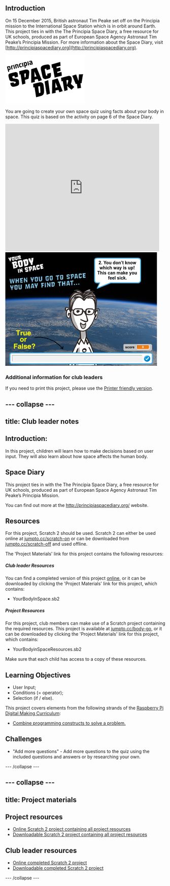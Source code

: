 ## Introduction

On 15 December 2015, British astronaut Tim Peake set off on the Principia mission to the International Space Station which is in orbit around Earth. This project ties in with the The Principia Space Diary, a free resource for UK schools, produced as part of European Space Agency Astronaut Tim Peake’s Principia Mission. For more information about the Space Diary, visit [http://principiaspacediary.org](http://principiaspacediary.org).

![Space Diary](images/space-diary.png)

You are going to create your own space quiz using facts about your body in space. This quiz is based on the activity on page 6 of the Space Diary. 

<div class="scratch-preview">
  <iframe allowtransparency="true" width="485" height="402" src="https://scratch.mit.edu/projects/embed/135911076/?autostart=false" frameborder="0"></iframe>
  <img src="images/space-body-final.png">
</div>

### Additional information for club leaders

If you need to print this project, please use the [Printer friendly version](https://projects.raspberrypi.org/en/projects/space-body-quiz/print).


--- collapse ---
---
title: Club leader notes
---


## Introduction:
In this project, children will learn how to make decisions based on user input. They will also learn about how space affects the human body. 

## Space Diary
This project ties in with the The Principia Space Diary, a free resource for UK schools, produced as part of European Space Agency Astronaut Tim Peake’s Principia Mission.

You can find out more at the <a href="http://principiaspacediary.org/" target="_blank">http://principiaspacediary.org/</a> website. 

## Resources
For this project, Scratch 2 should be used. Scratch 2 can either be used online at [jumpto.cc/scratch-on](http://jumpto.cc/scratch-on) or can be downloaded from [jumpto.cc/scratch-off](http://jumpto.cc/scratch-off) and used offline.

The 'Project Materials' link for this project contains the following resources:

##### Club leader Resources

You can find a completed version of this project <a href="http://scratch.mit.edu/projects/135911076/#editor">online</a>, or it can be downloaded by clicking the 'Project Materials' link for this project, which contains:

+ YourBodyInSpace.sb2

##### Project Resources

For this project, club members can make use of a Scratch project containing the required resources. This project is available at [jumpto.cc/body-go](http://jumpto.cc/body-go), or it can be downloaded by clicking the 'Project Materials' link for this project, which contains:

+ YourBodyinSpaceResources.sb2

Make sure that each child has access to a copy of these resources.

## Learning Objectives
+ User Input;
+ Conditions (= operator);
+ Selection (if / else).

This project covers elements from the following strands of the [Raspberry Pi Digital Making Curriculum](http://rpf.io/curriculum):

+ [Combine programming constructs to solve a problem.](https://www.raspberrypi.org/curriculum/programming/builder)

## Challenges
+ "Add more questions" - Add more questions to the quiz using the included questions and answers or by researching your own.



--- /collapse ---


--- collapse ---
---
title: Project materials
---
## Project resources
* [Online Scratch 2 project containing all project resources](http://jumpto.cc/body-go)
* [Downloadable Scratch 2 project containing all project resources](resources/YourBodyinSpaceResources.sb2)

## Club leader resources
* [Online completed Scratch 2 project](http://scratch.mit.edu/projects/135911076/#editor)
* [Downloadable completed Scratch 2 project](resources/YourBodyinSpace.sb2)

--- /collapse ---
